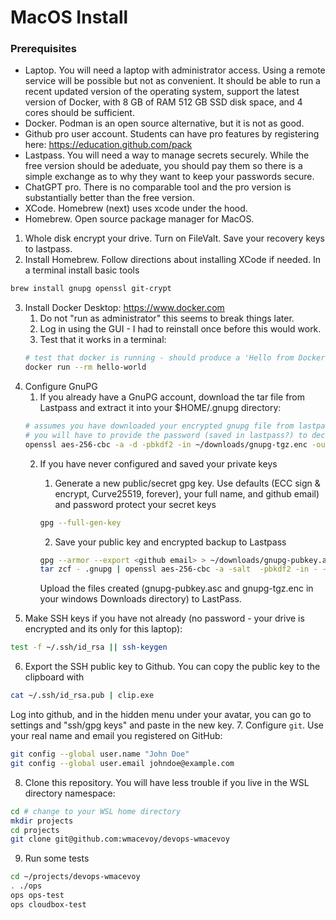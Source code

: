 # MacOS Install

### Prerequisites

* Laptop. You will need a laptop with administrator access. Using a remote service will be possible but not as
convenient.  It should be able to run a recent updated version of the operating system, support the latest
version of Docker, with 8 GB of RAM 512 GB SSD disk space, and 4 cores should be sufficient.
* Docker.  Podman is an open source alternative, but it is not as good.
* Github pro user account.  Students can have pro features by registering here: https://education.github.com/pack
* Lastpass.  You will need a way to manage secrets securely.  While the free version should be adeduate, you should
pay them so there is a simple exchange as to why they want to keep your passwords secure.
* ChatGPT pro.  There is no comparable tool and the pro version is substantially better than the free version.
* XCode.  Homebrew (next) uses xcode under the hood.
* Homebrew. Open source package manager for MacOS.

1. Whole disk encrypt your drive.  Turn on FileValt.  Save your recovery keys to lastpass.
2. Install Homebrew.  Follow directions about installing XCode if needed.  In a terminal install basic tools
```bash
brew install gnupg openssl git-crypt
```
3. Install Docker Desktop: https://www.docker.com
    1. Do not "run as administrator" this seems to break things later.
    2. Log in using the GUI - I had to reinstall once before this would work.
    3. Test that it works in a terminal:
    ```bash
    # test that docker is running - should produce a 'Hello from Docker!' kind of output
    docker run --rm hello-world
    ```
4. Configure GnuPG
    1. If you already have a GnuPG account, download the tar file from Lastpass and extract it into your $HOME/.gnupg directory:
    ```bash
    # assumes you have downloaded your encrypted gnupg file from lastpass to dot-gnupg-tar.enc
    # you will have to provide the password (saved in lastpass?) to decrypt this
    openssl aes-256-cbc -a -d -pbkdf2 -in ~/downloads/gnupg-tgz.enc -out - | tar -C ~ zxvf -
    ```
    2. If you have never configured and saved your private keys
        1. Generate a new public/secret gpg key.  Use defaults (ECC sign & encrypt, Curve25519, forever), your full name, and github email) and password protect your secret keys
        ```bash
        gpg --full-gen-key
        ```
	
        2. Save your public key and encrypted backup to Lastpass 
        ```bash
        gpg --armor --export <github email> > ~/downloads/gnupg-pubkey.asc
        tar zcf - .gnupg | openssl aes-256-cbc -a -salt  -pbkdf2 -in - -out ~/downloads/gnupg-tgz.enc
        ```
        Upload the files created (gnupg-pubkey.asc and gnupg-tgz.enc in your windows Downloads directory) to LastPass.
5. Make SSH keys if you have not already (no password - your drive is encrypted and its only for this laptop):
```bash
test -f ~/.ssh/id_rsa || ssh-keygen
```

6. Export the SSH public key to Github.  You can copy the public key to the clipboard with
```bash
cat ~/.ssh/id_rsa.pub | clip.exe
```
Log into github, and in the hidden menu under your avatar, you can go to settings and "ssh/gpg keys" and paste in the new key.
7. Configure `git`.  Use your real name and email you registered on GitHub:
```bash
git config --global user.name "John Doe"
git config --global user.email johndoe@example.com
```
8. Clone this repository.  You will have less trouble if you live in the WSL directory namespace:
```bash
cd # change to your WSL home directory
mkdir projects
cd projects
git clone git@github.com:wmacevoy/devops-wmacevoy
```
9. Run some tests
```bash
cd ~/projects/devops-wmacevoy
. ./ops
ops ops-test
ops cloudbox-test
```
